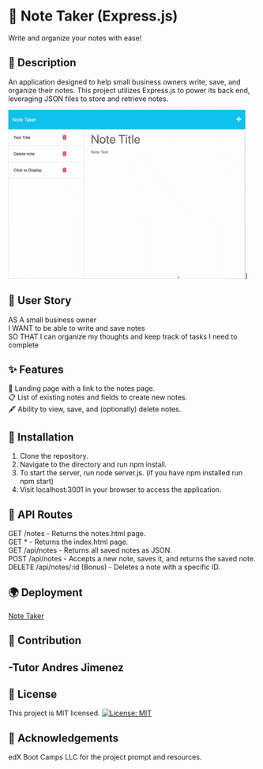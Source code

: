 # 📝 Note Taker (Express.js)
Write and organize your notes with ease!

## 🌟 Description
An application designed to help small business owners write, save, and organize their notes. This project utilizes Express.js to power its back end, leveraging JSON files to store and retrieve notes.

![Preview](assets/Note_Taker.gif))<br>

## 📜 User Story
AS A small business owner<br>
I WANT to be able to write and save notes<br>
SO THAT I can organize my thoughts and keep track of tasks I need to complete<br>

## ✨ Features
📄 Landing page with a link to the notes page.<br>
📋 List of existing notes and fields to create new notes.<br>
🖋 Ability to view, save, and (optionally) delete notes.<br>

## 🚀 Installation
1. Clone the repository.
2. Navigate to the directory and run npm install.
3. To start the server, run node server.js.
(if you have npm installed run npm start)
4. Visit localhost:3001 in your browser to access the application.

## 🔗 API Routes
GET /notes - Returns the notes.html page.<br>
GET * - Returns the index.html page.<br>
GET /api/notes - Returns all saved notes as JSON.<br>
POST /api/notes - Accepts a new note, saves it, and returns the saved note.<br>
DELETE /api/notes/:id (Bonus) - Deletes a note with a specific ID.<br>

## 🌍 Deployment

[Note Taker](https://note-taker-1010-f0d2b7ee2090.herokuapp.com/)

## 🤝 Contribution
-Tutor Andres Jimenez
-
## 📄 License
This project is MIT licensed.
[![License: MIT](https://img.shields.io/badge/License-MIT-yellow.svg)](https://opensource.org/licenses/MIT)

## 👏 Acknowledgements
edX Boot Camps LLC for the project prompt and resources.



